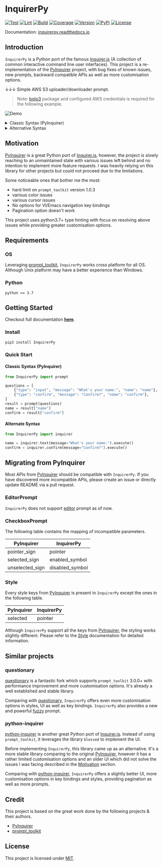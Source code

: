 # InquirerPy

[![Test](https://github.com/kazhala/InquirerPy/workflows/Test/badge.svg)](https://github.com/kazhala/InquirerPy/actions?query=workflow%3ATest)
[![Lint](https://github.com/kazhala/InquirerPy/workflows/Lint/badge.svg)](https://github.com/kazhala/InquirerPy/actions?query=workflow%3ALint)
[![Build](https://codebuild.ap-southeast-2.amazonaws.com/badges?uuid=eyJlbmNyeXB0ZWREYXRhIjoiUUYyRUIxOXBWZ0hKcUhrbXplQklMemRsTVBxbUk3bFlTdldnRGpxeEpQSXJidEtmVEVzbVNCTE1UR3VoRSt2N0NQV0VaUXlCUzNackFBNzRVUFBBS1FnPSIsIml2UGFyYW1ldGVyU3BlYyI6IloxREtFeWY4WkhxV0NFWU0iLCJtYXRlcmlhbFNldFNlcmlhbCI6MX0%3D&branch=master)](https://ap-southeast-2.console.aws.amazon.com/codesuite/codebuild/378756445655/projects/InquirerPy/history?region=ap-southeast-2&builds-meta=eyJmIjp7InRleHQiOiIifSwicyI6e30sIm4iOjIwLCJpIjowfQ)
[![Coverage](https://img.shields.io/coveralls/github/kazhala/InquirerPy?logo=coveralls)](https://coveralls.io/github/kazhala/InquirerPy?branch=master)
[![Version](https://img.shields.io/pypi/pyversions/InquirerPy)](https://pypi.org/project/InquirerPy/)
[![PyPi](https://img.shields.io/pypi/v/InquirerPy)](https://pypi.org/project/InquirerPy/)
[![License](https://img.shields.io/pypi/l/InquirerPy)](https://github.com/kazhala/InquirerPy/blob/master/LICENSE)

Documentation: [inquirerpy.readthedocs.io](https://inquirerpy.readthedocs.io/)

<!-- start intro -->

## Introduction

`InquirerPy` is a Python port of the famous [Inquirer.js](https://github.com/SBoudrias/Inquirer.js/) (A collection of common interactive command line user interfaces).
This project is a re-implementation of the [PyInquirer](https://github.com/CITGuru/PyInquirer) project, with bug fixes of known issues, new prompts, backward compatible APIs
as well as more customisation options.

<!-- end intro -->

↓↓↓ Simple AWS S3 uploader/downloader prompt.

> Note: [boto3](https://github.com/boto/boto3) package and configured AWS credentials is required for the following example.

![Demo](https://github.com/kazhala/gif/blob/master/InquirerPy-demo.gif)

<!-- start example -->

<details>
  <summary>Classic Syntax (PyInquirer)</summary>

```python
import boto3

from InquirerPy import prompt
from InquirerPy.exceptions import InvalidArgument
from InquirerPy.validator import PathValidator

client = boto3.client("s3")


def get_bucket(_):
    return [bucket["Name"] for bucket in client.list_buckets()["Buckets"]]


def walk_s3_bucket(result):
    response = []
    paginator = client.get_paginator("list_objects")
    for result in paginator.paginate(Bucket=result["bucket"]):
        for file in result["Contents"]:
            response.append(file["Key"])
    return response


def is_upload(result):
    return result[0] == "Upload"


questions = [
    {
        "message": "Select an S3 action:",
        "type": "list",
        "choices": ["Upload", "Download"],
    },
    {
        "message": "Enter the filepath to upload:",
        "type": "filepath",
        "when": is_upload,
        "validate": PathValidator(),
        "only_files": True,
    },
    {
        "message": "Select a bucket:",
        "type": "fuzzy",
        "choices": get_bucket,
        "name": "bucket",
        "spinner_enable": True,
    },
    {
        "message": "Select files to download:",
        "type": "fuzzy",
        "when": lambda _: not is_upload(_),
        "choices": walk_s3_bucket,
        "multiselect": True,
        "spinner_enable": True,
    },
    {
        "message": "Enter destination folder:",
        "type": "filepath",
        "when": lambda _: not is_upload(_),
        "only_directories": True,
        "validate": PathValidator(),
    },
    {"message": "Confirm?", "type": "confirm", "default": False},
]

try:
    result = prompt(questions, vi_mode=True)
except InvalidArgument:
    print("No available choices")

# Download or Upload the file based on result ...
```

</details>

<details>
  <summary>Alternative Syntax</summary>

```python
import os

import boto3

from InquirerPy import inquirer
from InquirerPy.exceptions import InvalidArgument
from InquirerPy.validator import PathValidator

client = boto3.client("s3")
os.environ["INQUIRERPY_VI_MODE"] = "true"


def get_bucket(_):
    return [bucket["Name"] for bucket in client.list_buckets()["Buckets"]]


def walk_s3_bucket(bucket):
    response = []
    paginator = client.get_paginator("list_objects")
    for result in paginator.paginate(Bucket=bucket):
        for file in result["Contents"]:
            response.append(file["Key"])
    return response


try:
    action = inquirer.select(
        message="Select an S3 action:", choices=["Upload", "Download"]
    ).execute()

    if action == "Upload":
        file_to_upload = inquirer.filepath(
            message="Enter the filepath to upload:",
            validate=PathValidator(),
            only_files=True,
        ).execute()
        bucket = inquirer.fuzzy(
            message="Select a bucket:", choices=get_bucket, spinner_enable=True
        ).execute()
    else:
        bucket = inquirer.fuzzy(
            message="Select a bucket:", choices=get_bucket, spinner_enable=True
        ).execute()
        file_to_download = inquirer.fuzzy(
            message="Select files to download:",
            choices=lambda _: walk_s3_bucket(bucket),
            multiselect=True,
            spinner_enable=True,
        ).execute()
        destination = inquirer.filepath(
            message="Enter destination folder:",
            only_directories=True,
            validate=PathValidator(),
        ).execute()

    confirm = inquirer.confirm(message="Confirm?").execute()
except InvalidArgument:
    print("No available choices")

# Download or Upload the file based on result ...
```

</details>

<!-- end example -->

## Motivation

[PyInquirer](https://github.com/CITGuru/PyInquirer) is a great Python port of [Inquirer.js](https://github.com/SBoudrias/Inquirer.js/), however, the project is slowly reaching
to an unmaintained state with various issues left behind and no intention to implement more feature requests. I was heavily relying on this library for other projects but
could not proceed due to the limitations.

Some noticeable ones that bother me the most:

- hard limit on `prompt_toolkit` version 1.0.3
- various color issues
- various cursor issues
- No options for VI/Emacs navigation key bindings
- Pagination option doesn't work

This project uses python3.7+ type hinting with focus on resolving above issues while providing greater customisation options.

## Requirements

### OS

Leveraging [prompt_toolkit](https://github.com/prompt-toolkit/python-prompt-toolkit), `InquirerPy` works cross platform for all OS. Although Unix platform may have a better experience than Windows.

### Python

```
python >= 3.7
```

## Getting Started

Checkout full documentation **[here](https://inquirerpy.readthedocs.io/)**.

### Install

```sh
pip3 install InquirerPy
```

### Quick Start

#### Classic Syntax (PyInquirer)

```python
from InquirerPy import prompt

questions = [
    {"type": "input", "message": "What's your name:", "name": "name"},
    {"type": "confirm", "message": "Confirm?", "name": "confirm"},
]
result = prompt(questions)
name = result["name"]
confirm = result["confirm"]
```

#### Alternate Syntax

```python
from InquirerPy import inquirer

name = inquirer.text(message="What's your name:").execute()
confirm = inquirer.confirm(message="Confirm?").execute()
```

<!-- start migration -->

## Migrating from PyInquirer

Most APIs from [PyInquirer](https://github.com/CITGuru/PyInquirer) should be compatible with `InquirerPy`. If you have discovered more incompatible APIs, please
create an issue or directly update README via a pull request.

### EditorPrompt

`InquirerPy` does not support [editor](https://github.com/CITGuru/PyInquirer#editor---type-editor) prompt as of now.

### CheckboxPrompt

The following table contains the mapping of incompatible parameters.

| PyInquirer      | InquirerPy      |
| --------------- | --------------- |
| pointer_sign    | pointer         |
| selected_sign   | enabled_symbol  |
| unselected_sign | disabled_symbol |

### Style

Every style keys from [PyInquirer](https://github.com/CITGuru/PyInquirer) is present in `InquirerPy` except the ones in the following table.

| PyInquirer | InquirerPy |
| ---------- | ---------- |
| selected   | pointer    |

Although `InquirerPy` support all the keys from [PyInquirer](https://github.com/CITGuru/PyInquirer), the styling works slightly different.
Please refer to the [Style](https://inquirerpy.readthedocs.io/en/latest/pages/style.html) documentation for detailed information.

<!-- end migration -->

## Similar projects

### questionary

[questionary](https://github.com/tmbo/questionary) is a fantastic fork which supports `prompt_toolkit` 3.0.0+ with performance improvement and more customisation options.
It's already a well established and stable library.

Comparing with [questionary](https://github.com/tmbo/questionary), `InquirerPy` offers even more customisation options in styles, UI as well as key bindings. `InquirerPy` also provides a new
and powerful [fuzzy](https://inquirerpy.readthedocs.io/en/latest/pages/prompts/fuzzy.html) prompt.

### python-inquirer

[python-inquirer](https://github.com/magmax/python-inquirer) is another great Python port of [Inquirer.js](https://github.com/SBoudrias/Inquirer.js/). Instead of using `prompt_toolkit`, it
leverages the library `blessed` to implement the UI.

Before implementing `InquirerPy`, this library came up as an alternative. It's a more stable library comparing to the original [PyInquirer](https://github.com/CITGuru/PyInquirer), however
it has a rather limited customisation options and an older UI which did not solve the issues I was facing described in the [Motivation](#Motivation) section.

Comparing with [python-inquirer](https://github.com/magmax/python-inquirer), `InquirerPy` offers a slightly better UI,
more customisation options in key bindings and styles, providing pagination as well as more prompts.

## Credit

This project is based on the great work done by the following projects & their authors.

- [PyInquirer](https://github.com/CITGuru/PyInquirer)
- [prompt_toolkit](https://github.com/prompt-toolkit/python-prompt-toolkit)

## License

This project is licensed under [MIT](https://github.com/kazhala/InquirerPy/blob/master/LICENSE).
